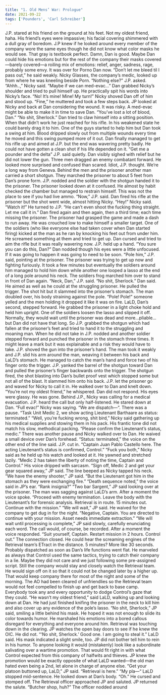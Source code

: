 ```yaml
---
title: "1. Old Mens’ War: Prologue"
date: 2021-09-22
tags: ['Pounders', 'Carl Schreiber']
---
```


J.P. stared at his friend on the ground at his feet. Not my oldest friend, haha. His friend’s eyes were impassive; his facial covering shimmered with a dull gray of boredom. J.P knew if he looked around every member of the company wore the same eyes though he did not know what color masks he would see. That gray is textbook perfect. Damn, Dan is good. Maybe Dan could hide his emotions but for the rest of the company their masks covered —barely covered—a roiling mix of emotions: relief, anger, sadness, rage, probably some envy. It was over for Porno Dan now. “Don’t let me bleed til I pass out,” he said weakly. Nicky Glasses, the company’s medic, looked up from where he was kneeling beside Porn. “Nothing else?” J.P. asked. “Ahhh..,” Nicky said. “Maybe if we can med-evac…” Dan grabbed Nicky’s shoulder and tried to pull himself up. He practically spit his words into Nicky’s face. “No! It’s mine! Mine! My turn!” Nicky shoved Dan off of him and stood up. “Fine,” he muttered and took a few steps back. JP looked at Nicky and back at Dan considering the wound. It was risky. A med-evac might be able to make it in time to save Dan. “You’ve lost a lot of blood, Dan.” “No shit, Sherlock.” Dan tried to claw himself into a sitting position. When that didn’t work he just reached for his rifle. In his weakened state he could barely drag it to him. One of the guys started to help him but Dan took a swing at him. Blood dripped slowly out from multiple wounds every time he moved and this swing pumped more of it out. Dan finally managed to get his rifle up and aimed at J.P. but the end was wavering pretty badly. He could not have gotten a clean shot if his life depended on it. “Get me a pounder and the delta” J.P. said quietly. Dan visibly sighed with relief but he did not lower the gun. Three men dragged an enemy combatant forward. He looked more surprised and confused than scared. Idiot, J.P. thought. We’re a long way from Geneva. Behind the men and the prisoner another man carried a short shotgun. They marched the prisoner to about 5 feet from Dan’s prone form. J.P. nodded and the soldier with the shotgun handed it to the prisoner. The prisoner looked down at it confused. He almost by habit checked the chamber but managed to restrain himself. This was not the place to see if you had live ammo. “Now,” J.P. said. Dan fired his rifle at the prisoner but the shot went wide, almost hitting Nicky. “Hey!” Nicky said. “Watch it!” He turned to J.P. “He can’t even shoot the fucking thing straight. Let me call it in.” Dan fired again and then again, then a third time; each time missing the prisoner. The prisoner had grasped the game and made a dash to run away. He was crouched low to make himself a smaller target. One of the soldiers (who like everyone else had taken cover when Dan started firing) kicked at the man as he ran by knocking his feet out from under him. He screamed something at them and tried to get up. Dan cursed and tried to aim the rifle but it was really wavering now. J.P. held up a hand. “You sure you can do this, Dan?” Dan nodded though his eyes were a little unfocused. If it was going to happen it was going to need to be soon. “Pole him,” J.P. said, pointing at the prisoner. The prisoner was trying to get up now and fighting furiously. It took a few minutes but eventually the soldiers around him managed to hold him down while another one looped a lasso at the end of a long pole around his neck. The soldiers frog marched him over to stand in front of Dan again. “Neck, Dan,” J.P. said. “No shit, Sherlock.” Dan said. He aimed as well as he could at the struggling prisoner. He pulled the trigger. The shot hit but it slammed into the prisoner’s stomach. The man doubled over, his body straining against the pole. “Pole! Pole!” someone yelled and the men holding it dropped it like it was on fire. LaLD, Dan’s second, stepped forward. He grabbed the prisoner in a light choke hold and held him upright. One of the soldiers loosen the lasso and slipped it off. Normally, they would wait until the prisoner was dead and more…pliable…but Dan did not have that long. So J.P. grabbed the shotgun which had fallen at the prisoner’s feet and tried to hand it to the struggling and moaning man. When he did not take in J.P. nodded and another soldier stepped forward and punched the prisoner in the stomach three times. It might leave a mark but it was explainable and a risk they would have to take. J.P. shoved the gun into the prisoner’s hand. The man took it weakly and J.P. slid his arm around the man, weaving it between his back and LaLD’s stomach. He managed to catch the man’s hand and force two of his finger onto the trigger. J.P. yanked the barrel of the shotgun toward Dan and pulled the prisoner’s finger backwards onto the trigger. The shotgun fired, the shot blasting into Dan’s bullet proof vest which stopped some but not all of the blast. It slammed him onto his back. J.P. let the prisoner go and waved for Nicky to call it in. He walked over to Dan and knelt down. “You’re not my oldest friend,” he whispered. Dan did not respond. His eyes were glassy. He was gone. Behind J.P., Nicky was calling for a medical evacuation. J.P. heard the call but only half-listened. He stared down at Dan. “Full evac!” Nicky was saying. “We are dispatch—“. There was a pause. “Task Unit Medic 2, we show acting Lieutenant Barthaare as status: terminated.” “Well, you’re fucking wrong, shit bird,” Nicky said gathering up his medical supplies and stowing them in his pack. His frantic tone did not match his slow, methodical packing. “Please confirm the Lieutenant’s status, medic.” There was another pause and Nicky walked over to Dan. He waived a small device over Dan’s forehead. “Status: terminated,” the voice on the other end of the line said. J.P. cut in. “Captain Juan Pablo Castello here. The acting Lieutenant’s status is confirmed, Control.” “Fuck you both,” Nicky said as he held up his watch and looked at it. He yawned and stretched lazily. “Medic 2 has taken the liberty of noting the time, Captain and Control.” His voice dripped with sarcasm. “Sign off, Medic 2 and get your gear squared away,” JP said. The line beeped as Nicky tapped his neck. “We have the enemy shooter,” JP said. “But the Lieutenant got him in the stomach as they were exchanging fire.” “Death sequence noted,” the voice said in JP’s ear. “Rank insignia?” “Two bar Sargent,” JP said looking over at the prisoner. The man was sagging against LaLD’s arm. After a moment the voice spoke. “Proceed with enemy termination. Leave the body with the Lieutenant’s for forensic analysis. Retrieval is in route. 15 minutes out.  Continue with the mission.” “We will wait,” JP said. He waived for the company to get dug in for the night. “Negative, Captain. You are directed to continue with your mission.  Asset needs immediate extraction.” “We will wait until processing is complete,” JP said slowly, carefully enunciating each word. The call would, of course, be recorded. After a moment the voice responded. “Suit yourself, Captain. Restart mission in 2 hours. Control out.” The connection closed. He could hear the screaming engines of the Retrieval team’s ETract in the distance. 5 minutes? More like 30 seconds. Probably dispatched as soon as Dan’s life functions went flat. He marveled as always that Control used the same tactics, trying to catch their company in a lie. Maybe they did not care and we just following some pre-assigned script. Still the company would stay and closely watch the Retrieval team. He would sign off on it so that it could not be changed later by a higher up. That would keep company there for most of the night and some of the morning. The AO had been cleared of unfriendlies so the Retrieval team would not feel compelled to finish up and get back to base camp. Everybody took any and every opportunity to dodge Control’s gaze that they could. “He wasn’t my oldest friend,” said LaLD, walking up and looking down at Dan. He had just finished knifing the prisoner in the neck to kill him and also cover up any evidence of the pole’s lasso. “No shit, Sherlock,” JP said, smiling a little behind his mask. He hoped it was not enough to slide its color towards humor. He marshaled his emotions into a bored callous disregard for everything and everyone around him. Retrieval was touching down in the clearing. JP watches the open bay doors to see if he knew the OIC. He did not. “‘No shit, Sherlock.’ Good one. I am going to steal it.” LaLD said. His mask indicated a slight smile, too. JP did not bother tell him to rein in his humor. To anyone looking it would (mistakenly) look like a subordinate salivating over a wartime promotion. That would fit right in with what Control expected from this company of halfwits and thieves. JP knew the promotion would be exactly opposite of what LaLD wanted—the old man hated even being a 2nd, let alone in charge of anyone else. “Get your platoon buttoned up, LaLD,” JP said. “Retrieval is here.” “My pla—“ LaLD stopped mid-sentence. He looked down at Dan’s body. “Oh.” He cursed and stomped off. The Retrieval officer approached JP and saluted. JP returned the salute. “Butcher shop, huh?” The officer nodded around

